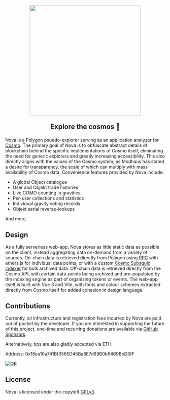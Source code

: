 <h2 align="center">
  <img src="https://github.com/kuiperdog/nova/assets/130880623/c4b4d776-3280-4c2d-9043-27dc7e560f4f" width="350">

  Explore the cosmos 🚀
</h2>

Nova is a Polygon psuedo-explorer serving as an application analyzer for [Cosmo](https://play.google.com/store/apps/details?id=com.modhaus.cosmo). The primary goal of Nova is to obfuscate abstract details of blockchain behind the specific implementations of Cosmo itself, eliminating the need for generic explorers and greatly increasing accessibility. This also directly aligns with the values of the Cosmo system, as Modhaus has stated a desire for transparency, the scale of which can multiply with mass availability of Cosmo data. Convenience features provided by Nova include:
- A global Object catalogue
- User and Objekt trade histories
- Live COMO counting in gravities
- Per-user collections and statistics
- Individual gravity voting records
- Objekt serial reverse-lookups

And more.

## Design
As a fully serverless web-app, Nova stores as little static data as possible on the client, instead aggregating data on-demand from a variety of sources. On-chain data is retrieved directly from Polygon using [RPC](https://polygon-rpc.com) with ethers,js for individual data points, or with a custom [Cosmo Subsquid indexer](https://github.com/kuiperdog/cosmo-indexer) for bulk archived data. Off-chain data is retrieved directly from the Cosmo API, with certain data-points being archived and pre-populated by the indexing engine as part of organizing tokens or events. The web-app itself is built with Vue 3 and Vite, with fonts and colour schemes extracted directly from Cosmo itself for added cohesion in design language.

## Contributions
Currently, all infrastructure and registration fees incurred by Nova are paid out of pocket by the developer. If you are interested in supporting the future of this project, one-time and recurring donations are available via [GitHub Sponsors](https://github.com/sponsors/kuiperdog). 

Alternatively, tips are also gladly accepted via ETH.

Address: 0x18ea10a741Bf3565D45Ba8E7d89B0b5469BeD3fF

![QR](https://github.com/kuiperdog/nova/blob/main/src/assets/images/support-qr.png)

## License
Nova is licensed under the copyleft [GPLv3](LICENSE).

